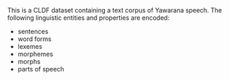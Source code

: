 This is a CLDF dataset containing a text corpus of Yawarana speech.
The following linguistic entities and properties are encoded:
* sentences
* word forms
* lexemes
* morphemes
* morphs
* parts of speech